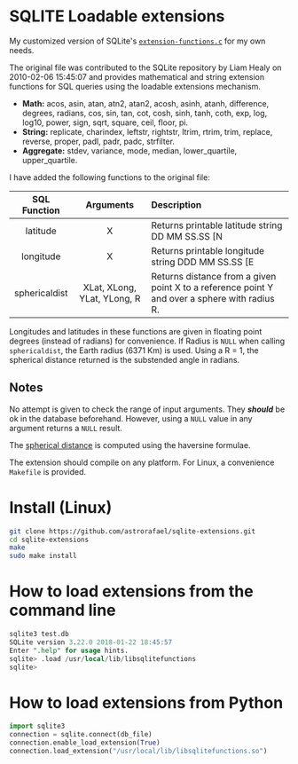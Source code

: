 # SQLITE Loadable extensions

My customized version of SQLite's [`extension-functions.c`](https://www.sqlite.org/contrib/download/extension-functions.c?get=25) for my own needs.

The original file was contributed to the SQLite repository by Liam Healy on 2010-02-06 15:45:07 and provides mathematical and string extension functions for SQL queries using the loadable extensions mechanism. 

*  **Math:** acos, asin, atan, atn2, atan2, acosh, asinh, atanh, difference, degrees, radians, cos, sin, tan, cot, cosh, sinh, tanh, coth, exp, log, log10, power, sign, sqrt, square, ceil, floor, pi. 
* **String:** replicate, charindex, leftstr, rightstr, ltrim, rtrim, trim, replace, reverse, proper, padl, padr, padc, strfilter. 
* **Aggregate:** stdev, variance, mode, median, lower_quartile, upper_quartile.

I have added the following functions to the original file:

| SQL Function   |  Arguments                  | Description                                 
|:--------------:|:---------------------------:|:------------------------------------------------------------------------------------------|
| latitude       | X                           | Returns printable latitude string   DD MM SS.SS \[N|S\] given latitude X in floating point degrees.
| longitude      | X                           | Returns printable longitude string DDD MM SS.SS \[E|W\] given longitude X in floating point degrees.
| sphericaldist  | XLat, XLong, YLat, YLong, R | Returns distance from a given point X to a reference point Y and over a sphere with radius R.

Longitudes and latitudes in these functions are given in floating point degrees (instead of radians) for convenience.
If Radius is `NULL` when calling `sphericaldist`, the Earth radius (6371 Km) is used. Using a R = 1, the spherical distance returned is the substended angle in radians.

## Notes

No attempt is given to check the range of input arguments. They ***should*** be ok in the database beforehand. However, using a `NULL` value in any argument returns a `NULL` result.

The [spherical distance](https://en.wikipedia.org/wiki/Great-circle_distance) is computed using the haversine formulae.

The extension should compile on any platform. For Linux, a convenience `Makefile` is provided.

# Install (Linux)

```bash
git clone https://github.com/astrorafael/sqlite-extensions.git
cd sqlite-extensions
make
sudo make install
```

# How to load extensions from the command line

```sql
sqlite3 test.db
SQLite version 3.22.0 2018-01-22 18:45:57
Enter ".help" for usage hints.
sqlite> .load /usr/local/lib/libsqlitefunctions
sqlite>
```

# How to load extensions from Python
```python
import sqlite3
connection = sqlite.connect(db_file)
connection.enable_load_extension(True)
connection.load_extension("/usr/local/lib/libsqlitefunctions.so")
```
